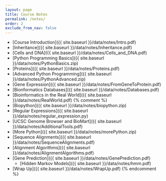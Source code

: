 ```yaml
---
layout: page
title: Course Notes 
permalink: /notes/
order: 2
exclude_from_nav: false
---
```


* [Course Introduction]({{ site.baseurl }}/data/notes/Intro.pdf)
* [Inheritance]({{ site.baseurl }}/data/notes/Inheritance.pdf)
* [Cells and DNA]({{ site.baseurl }}/data/notes/Cells_and_DNA.pdf)
* [Python Programming Basics]({{ site.baseurl }}/data/notes/PythonBasics.zip)
* [Proteins]({{ site.baseurl }}/data/notes/Proteins.pdf)
* [Advanced Python Programming]({{ site.baseurl }}/data/notes/PythonAdvanced.zip)
* [Gene Expression]({{ site.baseurl }}/data/notes/FromGeneToProtein.pdf)
* [Bionformatics Databases]({{ site.baseurl }}/data/notes/Databases.pdf)
* [Bioinformatics in the Real World]({{ site.baseurl }}/data/notes/RealWorld.pdf)
{% comment %}
* [Biopython]({{ site.baseurl }}/data/notes/biopython.zip)
* [Regular Expressions]({{ site.baseurl }}/data/notes/regular_expression.py)
* [UCSC Genome Browser and BioMart]({{ site.baseurl }}/data/notes/AdditionalTools.pdf)
* [More Python]({{ site.baseurl }}/data/notes/morePython.zip)
* [Sequence Alignments]({{ site.baseurl }}/data/notes/SequenceAlignments.pdf)
* [Alignment Algorithms]({{ site.baseurl }}/data/notes/AlignmentAlgorithms.pdf)
* [Gene Prediction]({{ site.baseurl }}/data/notes/GenePrediction.pdf)
    * [Hidden Markov Models]({{ site.baseurl }}/data/notes/hmm.pdf)
* [Wrap Up]({{ site.baseurl }}/data/notes/WrapUp.pdf)
{% endcomment %}
